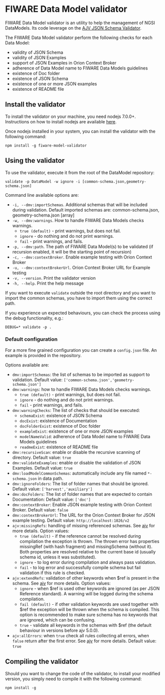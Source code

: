 # FIWARE Data Model validator

FIWARE Data Model validator is an utility to help the management of NGSI DataModels. Its code leverage on the [AJV JSON Schema Validator](https://github.com/epoberezkin/ajv).

The FIWARE Data Model validator perform the following checks for each Data Model:
* validity of JSON Schema
* validity of JSON Examples
* support of JSON Examples in Orion Context Broker
* adherence of Data Model name to FIWARE Data Models guidelines
* existence of Doc folder
* existence of JSON Schema
* existence of one or more JSON examples
* existence of README file

##  Install the validator
To install the validator on your machine, you need nodejs 7.0.0+. Instructions on how
to install nodejs are available [here](https://nodejs.org/en/download/package-manager/).

Once nodejs installed in your system, you can install the validator with the following command:

```
npm install -g fiware-model-validator
```

## Using the validator
To use the validator, execute it from the root of the DataModel repository:
```
validate -p DataModel -w ignore -i [common-schema.json,geometry-schema.json]
```

Command line available options are:

*  ``-i, --dmv:importSchemas``.  Additional schemas that will be included during validation. Default imported schemas are: common-schema.json, geometry-schema.json   [array]
* ``-w, --dmv:warnings``. How to handle FIWARE Data Models checks warnings.
  * ``true (default)`` - print warnings, but does not fail.
  * `ignore` -  do nothing and do not print warnings.
  * `fail` - print warnings, and fails.         
* ``-p, --dmv:path``. The path of FIWARE Data Model(s) to be validated (if recursion enabled, it will be the starting point of recursion)
* ``-c, --dmv:contextBroker``. Enable example testing with Orion Context Broker
* ``-u, --dmv:contextBrokerUrl``. Orion Context Broker URL for Example testing
* ``-v, --version``. Print the validator version
* ``-h, --help``. Print the help message

If you want to execute `validate` outside the root directory and you want to import the common schemas, you have to import them using the correct path.

If you experience un expected behaviours, you can check the process using the debug functionality, e.g.:
```
DEBUG=* validate -p .
```

### Default configuration
For a more fine grained configuration you can create a `config.json` file. An example is provided in the repository.

Options available are:
* `dmv:importSchemas`: the list of schemas to be imported as support to validation. Default value: ``['common-schema.json','geometry-schema.json']``
* `dmv:warnings`: how to handle FIWARE Data Models checks warnings.
  * ``true (default)`` - print warnings, but does not fail.
  * `ignore` -  do nothing and do not print warnings.
  * `fail` - print warnings, and fails.
* `dmv:warningChecks`: The list of checks that should be executed:
  * `schemaExist`: existence of JSON Schema
  * `docExist`: existence of Documentation
  * `docFolderExist`: existence of Doc folder
  * `exampleExist`: existence of one or more JSON examples
  * `modelNameValid`: adherence of Data Model name to FIWARE Data Models guidelines
  * `readmeExist`: existence of README file
* `dmv:recursiveScan`: enable or disable the recursive scanning of directory. Default value: `true`
* `dmv:validateExamples`: enable or disable the validation of JSON Examples. Default value: `true`
* `dmv:loadModelCommonSchemas`: automatically include any file named ``*-schema.json`` in data path.
* `dmv:ignoreFolders`: The list of folder names that should be ignored. Default value: `['harvest','auxiliary']`
* `dmv:docFolders`: The list of folder names that are expected to contain Documentation: Default value: `['doc']`
* `dmv:contextBroker`: Enable JSON example testing with Orion Context Broker. Default value: `false`
* `dmv:contextBrokerUrl`: The URL for the Orion Context Broker for JSON example testing. Default value: `http://localhost:1026/v2`
* `ajv:missingRefs`: handling of missing referenced schemas. See [ajv](https://github.com/epoberezkin/ajv) for more details. Option values:
  * `true (default)` - if the reference cannot be resolved during compilation the exception is thrown. The thrown error has properties missingRef (with hash fragment) and missingSchema (without it). Both properties are resolved relative to the current base id (usually schema id, unless it was substituted).
  * `ignore` - to log error during compilation and always pass validation.
  * `fail` - to log error and successfully compile schema but fail validation if this rule is checked.
* `ajv:extendRefs`: validation of other keywords when $ref is present in the schema. See [ajv](https://github.com/epoberezkin/ajv) for more details. Option values:
  * `ignore` - when $ref is used other keywords are ignored (as per JSON Reference standard). A warning will be logged during the schema compilation.
  * `fail (default)` - if other validation keywords are used together with $ref the exception will be thrown when the schema is compiled. This option is recommended to make sure schema has no keywords that are ignored, which can be confusing.
  * `true` - validate all keywords in the schemas with $ref (the default behaviour in versions before ajv 5.0.0).
* `ajv:allErrors`: when `true` check all rules collecting all errors, when `false` return after the first error. See [ajv](https://github.com/epoberezkin/ajv) for more details. Default value: `true`

## Compiling the validator
Should you want to change the code of the validator, to install your modified version, you simply need to compile it with the following command:

``npm install -g``
